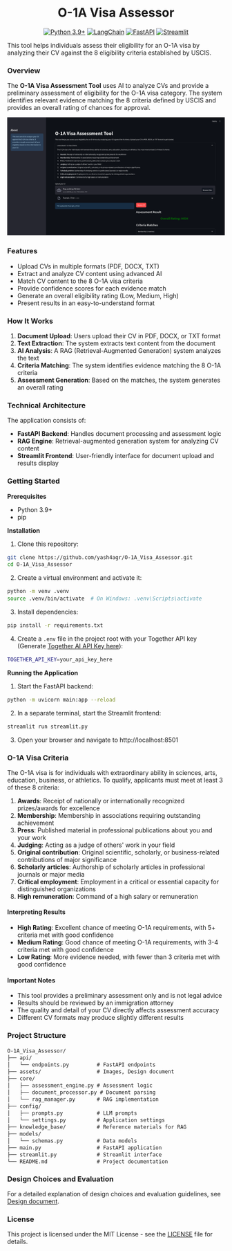 <div align="center">

# O-1A Visa Assessor

[![Python 3.9+](https://img.shields.io/badge/python-3.9+-blue.svg)](https://www.python.org/downloads/)
[![LangChain](https://img.shields.io/badge/LangChain-0.3.20-orange)](https://github.com/langchain-ai/langchain)
[![FastAPI](https://img.shields.io/badge/FastAPI-0.115.11-green)](https://fastapi.tiangolo.com/)
[![Streamlit](https://img.shields.io/badge/Streamlit-1.43.0-red)](https://streamlit.io/)

</div>
This tool helps individuals assess their eligibility for an O-1A visa by analyzing their CV against the 8 eligibility criteria established by USCIS.

### Overview
The **O-1A Visa Assessment Tool** uses AI to analyze CVs and provide a preliminary assessment of eligibility for the O-1A visa category. The system identifies relevant evidence matching the 8 criteria defined by USCIS and provides an overall rating of chances for approval.

![Screenshot](assets/ss.png)

###  Features
- Upload CVs in multiple formats (PDF, DOCX, TXT)
- Extract and analyze CV content using advanced AI
- Match CV content to the 8 O-1A visa criteria
- Provide confidence scores for each evidence match
- Generate an overall eligibility rating (Low, Medium, High)
- Present results in an easy-to-understand format

### How It Works
1. **Document Upload**: Users upload their CV in PDF, DOCX, or TXT format
2. **Text Extraction**: The system extracts text content from the document
3. **AI Analysis**: A RAG (Retrieval-Augmented Generation) system analyzes the text
4. **Criteria Matching**: The system identifies evidence matching the 8 O-1A criteria
5. **Assessment Generation**: Based on the matches, the system generates an overall rating

### Technical Architecture
The application consists of:

- **FastAPI Backend**: Handles document processing and assessment logic
- **RAG Engine**: Retrieval-augmented generation system for analyzing CV content
- **Streamlit Frontend**: User-friendly interface for document upload and results display

### Getting Started
**Prerequisites**
- Python 3.9+
- pip

**Installation**
1. Clone this repository:
```bash
git clone https://github.com/yash4agr/O-1A_Visa_Assessor.git
cd O-1A_Visa_Assessor
```
2. Create a virtual environment and activate it:
```bash
python -m venv .venv
source .venv/bin/activate  # On Windows: .venv\Scripts\activate
```
3. Install dependencies:
```bash
pip install -r requirements.txt
```
4. Create a `.env` file in the project root with your Together API key (Generate [Together AI API Key here](https://api.together.xyz/settings/api-keys)):
```bash
TOGETHER_API_KEY=your_api_key_here
```
**Running the Application**
1. Start the FastAPI backend:
```bash
python -m uvicorn main:app --reload
```
2. In a separate terminal, start the Streamlit frontend:
```bash
streamlit run streamlit.py
```
3. Open your browser and navigate to http://localhost:8501

### O-1A Visa Criteria
The O-1A visa is for individuals with extraordinary ability in sciences, arts, education, business, or athletics. To qualify, applicants must meet at least 3 of these 8 criteria:

1. **Awards**: Receipt of nationally or internationally recognized prizes/awards for excellence
2. **Membership**: Membership in associations requiring outstanding achievement
3. **Press**: Published material in professional publications about you and your work
4. **Judging**: Acting as a judge of others' work in your field
5. **Original contribution**: Original scientific, scholarly, or business-related contributions of major significance
6. **Scholarly articles**: Authorship of scholarly articles in professional journals or major media
7. **Critical employment**: Employment in a critical or essential capacity for distinguished organizations
8. **High remuneration**: Command of a high salary or remuneration
#### Interpreting Results
- **High Rating**: Excellent chance of meeting O-1A requirements, with 5+ criteria met with good confidence
- **Medium Rating**: Good chance of meeting O-1A requirements, with 3-4 criteria met with good confidence
- **Low Rating**: More evidence needed, with fewer than 3 criteria met with good confidence
#### Important Notes
- This tool provides a preliminary assessment only and is not legal advice
- Results should be reviewed by an immigration attorney
- The quality and detail of your CV directly affects assessment accuracy
- Different CV formats may produce slightly different results
### Project Structure
```
O-1A_Visa_Assessor/
├── api/
│   └── endpoints.py         # FastAPI endpoints
├── assets/                  # Images, Design document
├── core/
│   ├── assessment_engine.py # Assessment logic
│   ├── document_processor.py # Document parsing
│   └── rag_manager.py       # RAG implementation
├── config/
│   ├── prompts.py           # LLM prompts
│   └── settings.py          # Application settings
├── knowledge_base/          # Reference materials for RAG
├── models/
│   └── schemas.py           # Data models
├── main.py                  # FastAPI application
├── streamlit.py             # Streamlit interface
└── README.md                # Project documentation
```
### Design Choices and Evaluation
For a detailed explanation of design choices and evaluation guidelines, see [Design document](assets/Visa-Assessment-Tool-Design.pdf).

### License
This project is licensed under the MIT License - see the [LICENSE](LICENSE) file for details.